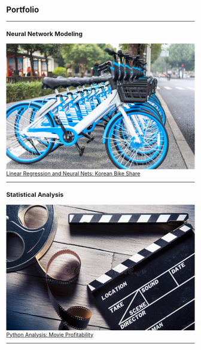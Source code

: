 ## Portfolio

---

### Neural Network Modeling

<a href="/sample_page"><img src="images/thumbnail_bikeshare.jpg?raw=true"/></a>  
[Linear Regression and Neural Nets: Korean Bike Share](/sample_page)


---

### Statistical Analysis

<a href="/sample_page2"><img src="images/thumbnail_movies.jpg?raw=true" width="508"/></a>  
[Python Analysis: Movie Profitability](/sample_page2)

---
